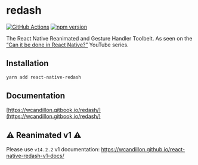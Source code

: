 # redash

[![GitHub Actions](https://github.com/wcandillon/react-native-redash/workflows/CI/badge.svg)](https://github.com/wcandillon/react-native-redash/actions)
[![npm version](https://badge.fury.io/js/react-native-redash.svg)](https://badge.fury.io/js/react-native-redash)

The React Native Reanimated and Gesture Handler Toolbelt. As seen on the [“Can it be done in React Native?”](http://youtube.com/user/wcandill) YouTube series.

## Installation

```sh
yarn add react-native-redash
```

## Documentation

[https://wcandillon.gitbook.io/redash/](https://wcandillon.gitbook.io/redash/)

## ⚠️ Reanimated v1 ⚠️

Please use `v14.2.2`
v1 documentation: https://wcandillon.github.io/react-native-redash-v1-docs/
